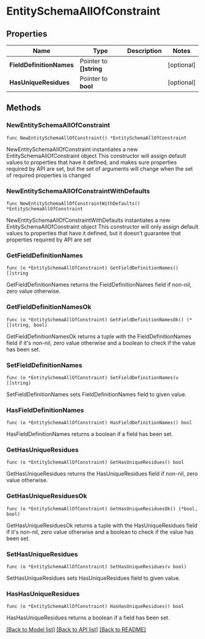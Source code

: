 # EntitySchemaAllOfConstraint

## Properties

Name | Type | Description | Notes
------------ | ------------- | ------------- | -------------
**FieldDefinitionNames** | Pointer to **[]string** |  | [optional] 
**HasUniqueResidues** | Pointer to **bool** |  | [optional] 

## Methods

### NewEntitySchemaAllOfConstraint

`func NewEntitySchemaAllOfConstraint() *EntitySchemaAllOfConstraint`

NewEntitySchemaAllOfConstraint instantiates a new EntitySchemaAllOfConstraint object
This constructor will assign default values to properties that have it defined,
and makes sure properties required by API are set, but the set of arguments
will change when the set of required properties is changed

### NewEntitySchemaAllOfConstraintWithDefaults

`func NewEntitySchemaAllOfConstraintWithDefaults() *EntitySchemaAllOfConstraint`

NewEntitySchemaAllOfConstraintWithDefaults instantiates a new EntitySchemaAllOfConstraint object
This constructor will only assign default values to properties that have it defined,
but it doesn't guarantee that properties required by API are set

### GetFieldDefinitionNames

`func (o *EntitySchemaAllOfConstraint) GetFieldDefinitionNames() []string`

GetFieldDefinitionNames returns the FieldDefinitionNames field if non-nil, zero value otherwise.

### GetFieldDefinitionNamesOk

`func (o *EntitySchemaAllOfConstraint) GetFieldDefinitionNamesOk() (*[]string, bool)`

GetFieldDefinitionNamesOk returns a tuple with the FieldDefinitionNames field if it's non-nil, zero value otherwise
and a boolean to check if the value has been set.

### SetFieldDefinitionNames

`func (o *EntitySchemaAllOfConstraint) SetFieldDefinitionNames(v []string)`

SetFieldDefinitionNames sets FieldDefinitionNames field to given value.

### HasFieldDefinitionNames

`func (o *EntitySchemaAllOfConstraint) HasFieldDefinitionNames() bool`

HasFieldDefinitionNames returns a boolean if a field has been set.

### GetHasUniqueResidues

`func (o *EntitySchemaAllOfConstraint) GetHasUniqueResidues() bool`

GetHasUniqueResidues returns the HasUniqueResidues field if non-nil, zero value otherwise.

### GetHasUniqueResiduesOk

`func (o *EntitySchemaAllOfConstraint) GetHasUniqueResiduesOk() (*bool, bool)`

GetHasUniqueResiduesOk returns a tuple with the HasUniqueResidues field if it's non-nil, zero value otherwise
and a boolean to check if the value has been set.

### SetHasUniqueResidues

`func (o *EntitySchemaAllOfConstraint) SetHasUniqueResidues(v bool)`

SetHasUniqueResidues sets HasUniqueResidues field to given value.

### HasHasUniqueResidues

`func (o *EntitySchemaAllOfConstraint) HasHasUniqueResidues() bool`

HasHasUniqueResidues returns a boolean if a field has been set.


[[Back to Model list]](../README.md#documentation-for-models) [[Back to API list]](../README.md#documentation-for-api-endpoints) [[Back to README]](../README.md)


